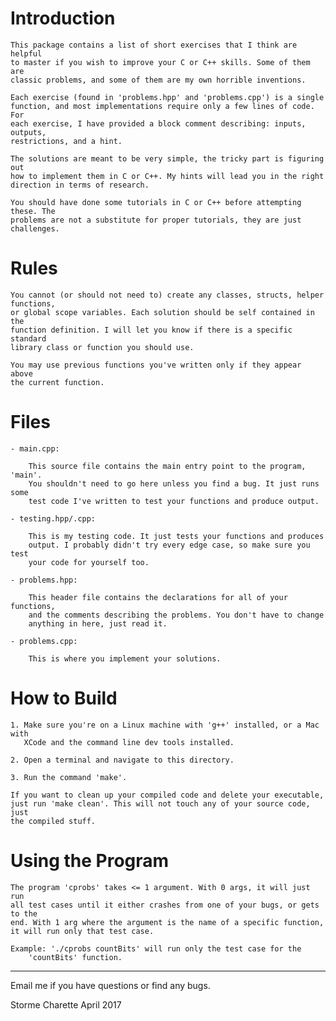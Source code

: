 # Introduction

    This package contains a list of short exercises that I think are helpful
    to master if you wish to improve your C or C++ skills. Some of them are
    classic problems, and some of them are my own horrible inventions.

    Each exercise (found in 'problems.hpp' and 'problems.cpp') is a single
    function, and most implementations require only a few lines of code. For
    each exercise, I have provided a block comment describing: inputs, outputs,
    restrictions, and a hint.

    The solutions are meant to be very simple, the tricky part is figuring out
    how to implement them in C or C++. My hints will lead you in the right
    direction in terms of research.

    You should have done some tutorials in C or C++ before attempting these. The
    problems are not a substitute for proper tutorials, they are just challenges.

# Rules

    You cannot (or should not need to) create any classes, structs, helper functions,
    or global scope variables. Each solution should be self contained in the
    function definition. I will let you know if there is a specific standard
    library class or function you should use.

    You may use previous functions you've written only if they appear above
    the current function.

# Files

    - main.cpp:

        This source file contains the main entry point to the program, 'main'.
        You shouldn't need to go here unless you find a bug. It just runs some
        test code I've written to test your functions and produce output.

    - testing.hpp/.cpp:

        This is my testing code. It just tests your functions and produces
        output. I probably didn't try every edge case, so make sure you test
        your code for yourself too.

    - problems.hpp:

        This header file contains the declarations for all of your functions,
        and the comments describing the problems. You don't have to change
        anything in here, just read it.

    - problems.cpp:

        This is where you implement your solutions.

# How to Build

    1. Make sure you're on a Linux machine with 'g++' installed, or a Mac with
       XCode and the command line dev tools installed.

    2. Open a terminal and navigate to this directory.

    3. Run the command 'make'.

    If you want to clean up your compiled code and delete your executable,
    just run 'make clean'. This will not touch any of your source code, just
    the compiled stuff.

# Using the Program

    The program 'cprobs' takes <= 1 argument. With 0 args, it will just run
    all test cases until it either crashes from one of your bugs, or gets to the
    end. With 1 arg where the argument is the name of a specific function,
    it will run only that test case.

    Example: './cprobs countBits' will run only the test case for the
        'countBits' function.

---

Email me if you have questions or find any bugs.

Storme Charette
April 2017